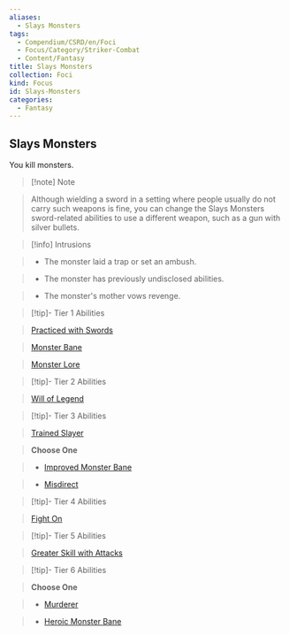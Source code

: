 ```yaml
---
aliases:
  - Slays Monsters
tags:
  - Compendium/CSRD/en/Foci
  - Focus/Category/Striker-Combat
  - Content/Fantasy
title: Slays Monsters
collection: Foci
kind: Focus
id: Slays-Monsters
categories:
  - Fantasy
---
```

## Slays Monsters    
You kill monsters.    
  
>[!note] Note    
>Although wielding a sword in a setting where people usually do not carry such weapons is fine, you can change the Slays Monsters sword-related abilities to use a different weapon, such as a gun with silver bullets.   
    
  
>[!info] Intrusions    
>- The monster laid a trap or set an ambush.    
>- The monster has previously undisclosed abilities.    
>- The monster's mother vows revenge.    
  
  
>[!tip]- Tier 1 Abilities    
> [Practiced with Swords](Practiced-With-Swords.md)    
> [Monster Bane](Monster-Bane.md)    
> [Monster Lore](Monster-Lore.md)    
  
  
>[!tip]- Tier 2 Abilities    
> [Will of Legend](Will-of-Legend.md)    
  
  
>[!tip]- Tier 3 Abilities    
> [Trained Slayer](Trained-Slayer.md)    
> **Choose One**    
>- [Improved Monster Bane](Improved-Monster-Bane.md)    
>- [Misdirect](Misdirect.md)    
  
  
>[!tip]- Tier 4 Abilities    
> [Fight On](Fight-On.md)    
  
  
>[!tip]- Tier 5 Abilities    
> [Greater Skill with Attacks](Greater-Skill-With-Attacks.md)    
  
  
>[!tip]- Tier 6 Abilities    
> **Choose One**    
>- [Murderer](Murderer.md)    
>- [Heroic Monster Bane](Heroic-Monster-Bane.md)

